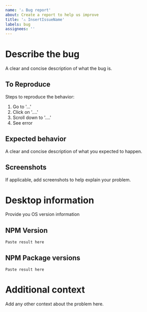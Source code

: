 ```yaml
---
name: '⚠️ Bug report'
about: Create a report to help us improve
title: '⚠️ InsertIssueName'
labels: bug
assignees: ''
---
```


# Describe the bug
A clear and concise description of what the bug is.

## To Reproduce
Steps to reproduce the behavior:

1. Go to '...'
2. Click on '....'
3. Scroll down to '....'
4. See error

## Expected behavior
A clear and concise description of what you expected to happen.

## Screenshots
If applicable, add screenshots to help explain your problem.

# Desktop information
Provide you OS version information

## NPM Version

<!--Run `npm version` command -->

```
Paste result here
```

## NPM Package versions

<!--Run `npm list --depth 0` command -->

```
Paste result here
```

# Additional context
Add any other context about the problem here.
